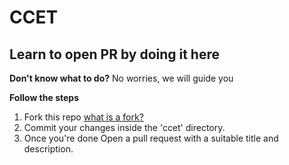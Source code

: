 # **CCET**
## Learn to open PR by doing it here

**Don't know what to do?**
No worries, we will guide you

**Follow the steps**
1. Fork this repo [what is a fork?](https://docs.github.com/en/github/collaborating-with-pull-requests/working-with-forks/about-forks)
2. Commit your changes inside the 'ccet' directory.
3. Once you're done Open a pull request with a suitable title and description.


